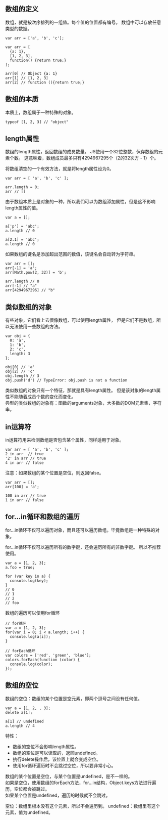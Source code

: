 ## 数组的定义
数组，就是按次序排列的一组值。每个值的位置都有编号。
数组中可以存放任意类型的数据。

    var arr = ['a', 'b', 'c'];

    var arr = [
      {a: 1},
      [1, 2, 3],
      function() {return true;}
    ];

    arr[0] // Object {a: 1}
    arr[1] // [1, 2, 3]
    arr[2] // function (){return true;}

## 数组的本质
本质上，数组属于一种特殊的对象。

    typeof [1, 2, 3] // "object"

## length属性
数组的length属性，返回数组的成员数量。
JS使用一个32位整数，保存数组的元素个数。
这意味着，数组成员最多只有4294967295个（2的32次方 - 1）个。

将数组清空的一个有效方法，就是将length属性设为0。

    var arr = [ 'a', 'b', 'c' ];

    arr.length = 0;
    arr // []

由于数组本质上是对象的一种，所以我们可以为数组添加属性，但是这不影响length属性的值。

    var a = [];

    a['p'] = 'abc';
    a.length // 0

    a[2.1] = 'abc';
    a.length // 0

如果数组的键名是添加超出范围的数值，该键名会自动转为字符串。

    var arr = [];
    arr[-1] = 'a';
    arr[Math.pow(2, 32)] = 'b';

    arr.length // 0
    arr[-1] // "a"
    arr[4294967296] // "b"

## 类似数组的对象
有些对象，它们看上去很像数组，可以使用length属性，
但是它们不是数组，所以无法使用一些数组的方法。

    var obj = {
      0: 'a',
      1: 'b',
      2: 'c',
      length: 3
    };

    obj[0] // 'a'
    obj[2] // 'c'
    obj.length // 3
    obj.push('d') // TypeError: obj.push is not a function

类似数组的对象只有一个特征，那就是具有length属性。
但是该对象的length属性不能随着成员个数的变化而变化。<br/>
典型的类似数组的对象有：函数的arguments对象，大多数的DOM元素集，字符串。

## in运算符
in运算符用来检测数组是否包含某个属性，同样适用于对象。

    var arr = [ 'a', 'b', 'c' ];
    2 in arr  // true
    '2' in arr // true
    4 in arr // false

注意：如果数组的某个位置是空位，则返回false。

    var arr = [];
    arr[100] = 'a';

    100 in arr // true
    1 in arr // false

## for...in循环和数组的遍历
for...in循环不仅可以遍历对象，而且还可以遍历数组。毕竟数组是一种特殊的对象。

for...in循环不仅可以遍历所有的数字键，还会遍历所有的非数字键。
所以不推荐使用。

    var a = [1, 2, 3];
    a.foo = true;

    for (var key in a) {
      console.log(key);
    }
    // 0
    // 1
    // 2
    // foo

数组的遍历可以使用for循环

    // for循环
    var a = [1, 2, 3];
    for(var i = 0; i < a.length; i++) {
      console.log(a[i]);
    }

    // forEach循环
    var colors = ['red', 'green', 'blue'];
    colors.forEach(function (color) {
      console.log(color);
    });

## 数组的空位
数组的空位：数组的某个位置是空元素，即两个逗号之间没有任何值。

    var a = [1, 2, , 3];
    delete a[1];

    a[1] // undefined
    a.length // 4

特性：
- 数组的空位不会影响length属性。
- 数组的空位是可以读取的，返回undefined。
- 执行delete操作后，该位置上就会变成空位。
- 使用for循环遍历时不会跳过空位，所以要非常小心。

数组的某个位置是空位，与某个位置是undefined，是不一样的。<br/>
如果是空位，使用数组的forEach方法，for...in结构，Object.keys方法进行遍历，空位都会被跳过。<br/>
如果某个位置是undefined，遍历的时候就不会跳过。

空位：数组里根本没有这个元素，所以不会遍历到。
undefined：数组里有这个元素，值为undefined。




